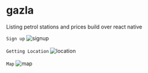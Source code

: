 # gazla
Listing petrol stations and prices build over react native

`Sign up`
![signup](https://imgur.com/a/5b7hRhz)
<br/><br/>
`Getting Location`
![location](https://imgur.com/a/mOMK1DO)
<br/><br/>
`Map`
![map](https://imgur.com/a/OxuDReZ)


